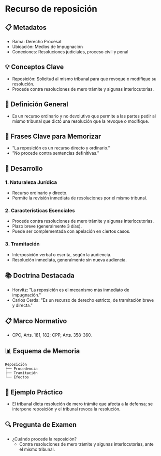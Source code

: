 # Recurso de reposición

## 📋 Metadatos
- Rama: Derecho Procesal
- Ubicación: Medios de Impugnación
- Conexiones: Resoluciones judiciales, proceso civil y penal

## 💡 Conceptos Clave
- Reposición: Solicitud al mismo tribunal para que revoque o modifique su resolución.
- Procede contra resoluciones de mero trámite y algunas interlocutorias.

## 📖 Definición General
- Es un recurso ordinario y no devolutivo que permite a las partes pedir al mismo tribunal que dictó una resolución que la revoque o modifique.

## 🎯 Frases Clave para Memorizar
- "La reposición es un recurso directo y ordinario."
- "No procede contra sentencias definitivas."

## 📑 Desarrollo
### 1. Naturaleza Jurídica
- Recurso ordinario y directo.
- Permite la revisión inmediata de resoluciones por el mismo tribunal.

### 2. Características Esenciales
- Procede contra resoluciones de mero trámite y algunas interlocutorias.
- Plazo breve (generalmente 3 días).
- Puede ser complementada con apelación en ciertos casos.

### 3. Tramitación
- Interposición verbal o escrita, según la audiencia.
- Resolución inmediata, generalmente sin nueva audiencia.

## 📚 Doctrina Destacada
- Horvitz: "La reposición es el mecanismo más inmediato de impugnación."
- Carlos Cerda: "Es un recurso de derecho estricto, de tramitación breve y directa."

## 📋 Marco Normativo
- CPC, Arts. 181, 182; CPP, Arts. 358-360.

## 📊 Esquema de Memoria
```plaintext
Reposición
├── Procedencia
├── Tramitación
└── Efectos
```

## 📝 Ejemplo Práctico
- El tribunal dicta resolución de mero trámite que afecta a la defensa; se interpone reposición y el tribunal revoca la resolución.

## 🔍 Pregunta de Examen
- ¿Cuándo procede la reposición?
  - Contra resoluciones de mero trámite y algunas interlocutorias, ante el mismo tribunal. 